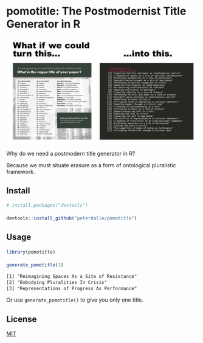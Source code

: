 # pomotitle: The Postmodernist Title Generator in R

![](pomotitle.jpg)

Why do we need a postmodern title generator in R?

Because we must situate erasure as a form of ontological pluralistic framework.

## Install

```r
# install.packages("devtools")

devtools::install_github("peterdalle/pomotitle")
```

## Usage

```r
library(pomotitle)

generate_pomotitle(3)
```

```
[1] "Reimagining Spaces As a Site of Resistance"
[2] "Embodying Pluralities In Crisis"           
[3] "Representations of Progress As Performance"
```

Or use `generate_pomotitle()` to give you only one title.

## License

[MIT](LICENSE)
